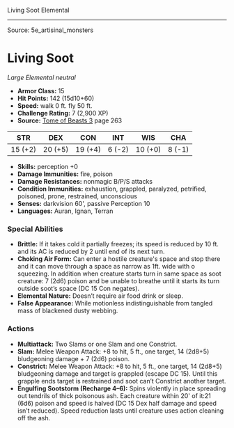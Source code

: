 <MonsterName/>Living Soot</MonsterName>
<CreatureType/>Elemental</CreatureType>



---

Source: 5e_artisinal_monsters

# Living Soot

*Large* *Elemental* *neutral*

- **Armor Class:** 15
- **Hit Points:** 142 (15d10+60)
- **Speed:** walk 0 ft. fly 50 ft.
- **Challenge Rating:** 7 (2,900 XP)
- **Source:** [Tome of Beasts 3](https://koboldpress.com/kpstore/product/tome-of-beasts-3-for-5th-edition/) page 263

| STR | DEX | CON | INT | WIS | CHA |
| --- | --- | --- | --- | --- | --- |
| 15 (+2) | 20 (+5) | 19 (+4) | 6 (-2) | 10 (+0) | 8 (-1) |

- **Skills:** perception +0
- **Damage Immunities:** fire, poison
- **Damage Resistances:** nonmagic B/P/S attacks
- **Condition Immunities:** exhaustion, grappled, paralyzed, petrified, poisoned, prone, restrained, unconscious
- **Senses:** darkvision 60', passive Perception 10
- **Languages:** Auran, Ignan, Terran

### Special Abilities

- **Brittle:** If it takes cold it partially freezes; its speed is reduced by 10 ft. and its AC is reduced by 2 until end of its next turn.
- **Choking Air Form:** Can enter a hostile creature's space and stop there and it can move through a space as narrow as 1ft. wide with o squeezing. In addition when creature starts turn in same space as soot creature: 7 (2d6) poison and be unable to breathe until it starts its turn outside soot’s space (DC 15 Con negates).
- **Elemental Nature:** Doesn’t require air food drink or sleep.
- **False Appearance:** While motionless indistinguishable from tangled mass of blackened dusty webbing.

### Actions

- **Multiattack:** Two Slams or one Slam and one Constrict.
- **Slam:** Melee Weapon Attack: +8 to hit, 5 ft., one target, 14 (2d8+5) bludgeoning damage + 7 (2d6) poison.
- **Constrict:** Melee Weapon Attack: +8 to hit, 5 ft., one target, 14 (2d8+5) bludgeoning damage and target is grappled (escape DC 15). Until this grapple ends target is restrained and soot can’t Constrict another target.
- **Engulfing Sootstorm (Recharge 4–6):** Spins violently in place spreading out tendrils of thick poisonous ash. Each creature within 20' of it:21 (6d6) poison and speed is halved (DC 15 Dex half damage and speed isn’t reduced). Speed reduction lasts until creature uses action cleaning off the ash.




